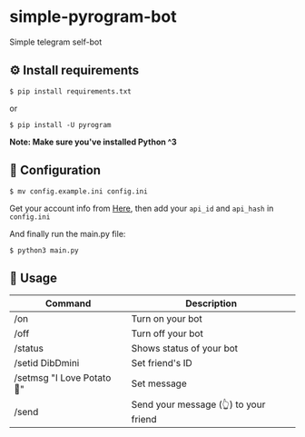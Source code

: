 # simple-pyrogram-bot
Simple telegram self-bot

## ⚙️ Install requirements
```
$ pip install requirements.txt
```
or
```
$ pip install -U pyrogram
```

**Note: Make sure you've installed Python ^3**

## 🔧 Configuration
```
$ mv config.example.ini config.ini
```
Get your account info from [Here](https://my.telegram.org/apps), then add your `api_id` and `api_hash` in `config.ini`

And finally run the main.py file:
```
$ python3 main.py
```

## 📿 Usage
| Command | Description |
|---|---|
| /on | Turn on your bot |
| /off | Turn off your bot |
| /status | Shows status of your bot |
| /setid DibDmini | Set friend's ID |
| /setmsg "I Love Potato 🥔" | Set message |
| /send | Send your message (👆) to your friend |